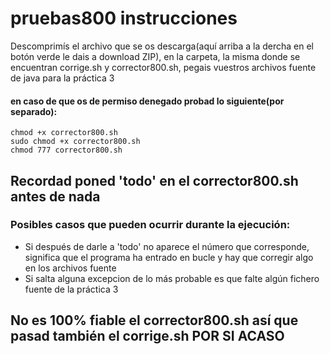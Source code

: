 # pruebas800 instrucciones
Descomprimís el archivo que se os descarga(aquí arriba a la dercha en el botón verde le dais a download ZIP), en la carpeta, la misma donde se encuentran corrige.sh y corrector800.sh, pegais vuestros archivos fuente de java para la práctica 3
#### en caso de que os de permiso denegado probad lo siguiente(por separado):
    chmod +x corrector800.sh
    sudo chmod +x corrector800.sh
    chmod 777 corrector800.sh
## Recordad poned 'todo' en el corrector800.sh antes de nada
### Posibles casos que pueden ocurrir durante la ejecución:
* Si después de darle a 'todo' no aparece el número que corresponde, significa que el programa ha entrado en bucle y hay que corregir algo en los archivos fuente
* Si salta alguna excepcion de lo más probable es que falte algún fichero fuente de la práctica 3
## No es 100% fiable el corrector800.sh así que pasad también el corrige.sh POR SI ACASO

